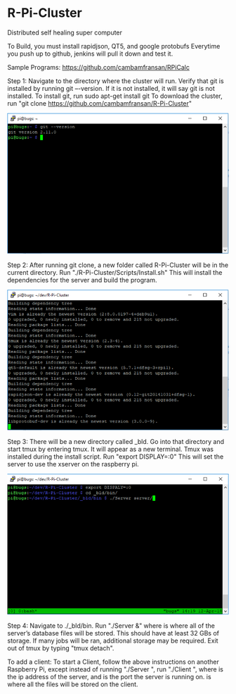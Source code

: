 # R-Pi-Cluster
Distributed self healing super computer

To Build, you must install rapidjson, QT5, and google protobufs
Everytime you push up to github, jenkins will pull it down and test it.

Sample Programs:
https://github.com/cambamfransan/RPiCalc

Step 1:
Navigate to the directory where the cluster will run.
Verify that git is installed by running git –-version. If it is not installed, it will say git is not installed. To install git, run sudo apt-get install git
To download the cluster, run "git clone https://github.com/cambamfransan/R-Pi-Cluster"

![alt text](./images/gitVersion.png)

Step 2:
After running git clone, a new folder called R-Pi-Cluster will be in the current directory. 
Run "./R-Pi-Cluster/Scripts/Install.sh"
This will install the dependencies for the server and build the program.

![alt text](./images/script.png)

Step 3:
There will be a new directory called _bld. Go into that directory and start tmux by entering tmux.
It will appear as a new terminal.
Tmux was installed during the install script.
Run "export DISPLAY=:0" This will set the server to use the xserver on the raspberry pi.

![alt text](./images/startServer.png)

Step 4:
Navigate to ./_bld/bin.
Run "./Server <database> &" where <database> is where all of the server’s database files will be stored. This should have at least 32 GBs of storage. If many jobs will be ran, additional storage may be required.
Exit out of tmux by typing "tmux detach". 

To add a client:
To start a Client, follow the above instructions on another Raspberry Pi, except instead of running "./Server <database>",
run "./Client <server IP> <server Port> <database>", where <server IP> is the ip address of the server, and <server Port>
 is the port the server is running on. <database> is where all the files will be stored on the client.

